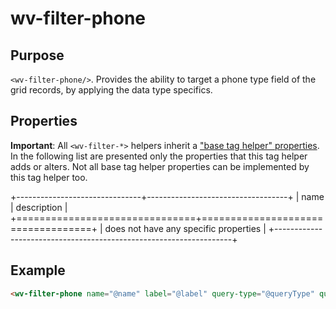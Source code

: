 ﻿<!--{"sort_order":10, "name": "wv-filter-phone", "label": "wv-filter-phone"}-->
# wv-filter-phone

## Purpose

`<wv-filter-phone/>`. Provides the ability to target a phone type field of the grid records, by applying the data type specifics.

## Properties
**Important**: All `<wv-filter-*>` helpers inherit a ["base tag helper" properties](docs/developer/tag-helpers/wv-filter-base). In the following list are presented only the properties that this tag helper adds or alters. Not all base tag helper properties can be implemented by this tag helper too.

+-------------------------------+-----------------------------------+
| name                          | description                       |
+===============================+===================================+
| does not have any specific properties                             | 
+-------------------------------------------------------------------+

## Example

```html
<wv-filter-phone name="@name" label="@label" query-type="@queryType" query-options="@queryOptions"></wv-filter-phone>
```

